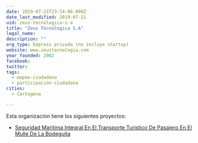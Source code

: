 ```yaml
---
date: 2019-07-21T23:14:06.000Z
date_last_modified: 2019-07-21
uid: zeus-tecnologica-s-a
title: "Zeus Tecnologica S.A"
legal_name: 
description: ""
org_type: Empresa privada (no incluye startup)
website: www.zeustecnologia.com
year_founded: 2002
facebook: 
twitter: 
tags:
  - mapeo-ciudadano
  - participación-ciudadana
cities: 
  - Cartagena

---
```


Esta organización tiene los siguientes proyectos:

- [Seguridad Maritima Integral En El Transporte Turistico De Pasajero En El Mulle  De La Bodeguita](/i/seguridad-maritima-integral-en-el-transporte-turistico-de-pasajero-en-el-mulle-de-la-bodeguita.html)
